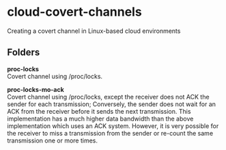 # cloud-covert-channels
Creating a covert channel in Linux-based cloud environments

## Folders
**proc-locks**  
Covert channel using /proc/locks.

**proc-locks-mo-ack**  
Covert channel using /proc/locks, except the receiver does not ACK the sender for each transmission; Conversely, the sender
does not wait for an ACK from the receiver before it sends the next transmission. This implementation has a much higher data
bandwidth than the above implementation which uses an ACK system. However, it is very possible for the receiver to miss a transmission 
from the sender or re-count the same transmission one or more times.
